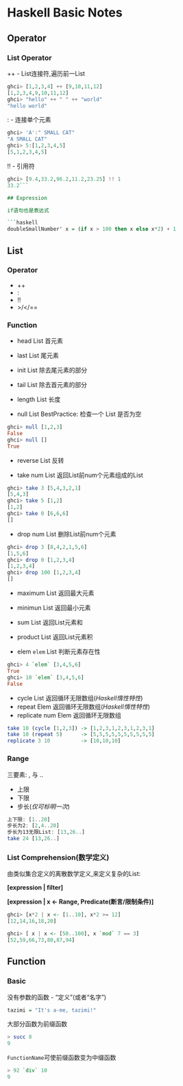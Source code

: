 # Haskell Basic Notes

## Operator

### List Operator

++ - List连接符,遍历前一List

```haskell
ghci> [1,2,3,4] ++ [9,10,11,12]
[1,2,3,4,9,10,11,12]
ghci> "hello" ++ " " ++ "world"
"hello world"
```

: - 连接单个元素

```haskell
ghci> 'A':" SMALL CAT"
"A SMALL CAT"
ghci> 5:[1,2,3,4,5]
[5,1,2,3,4,5]
```

!! - 引用符

```haskell
ghci> [9.4,33.2,96.2,11.2,23.25] !! 1
33.2```

## Expression

if语句也是表达式

```haskell
doubleSmallNumber' x = (if x > 100 then x else x*2) + 1
```

## List

### Operator

-   ++
-   :
-   !!
-   \>/</==

### Function

-   head List 首元素
-   last List 尾元素
-   init List 除去尾元素的部分 
-   tail List 除去首元素的部分

-   length List 长度
-   null List BestPractice: 检查一个 List 是否为空

```haskell
ghci> null [1,2,3]
False
ghci> null []
True
```

-   reverse List 反转

-   take num List 返回List前num个元素组成的List

```haskell
ghci> take 3 [5,4,3,2,1]
[5,4,3]
ghci> take 5 [1,2]
[1,2]
ghci> take 0 [6,6,6]
[]
```

-   drop num List 删除List前num个元素

```haskell
ghci> drop 3 [8,4,2,1,5,6]
[1,5,6]
ghci> drop 0 [1,2,3,4]
[1,2,3,4]
ghci> drop 100 [1,2,3,4]
[]
```

-   maximum List 返回最大元素
-   minimun List 返回最小元素

-   sum List 返回List元素和
-   product List 返回List元素积

-   elem ``elem`` List 判断元素存在性

```haskell
ghci> 4 `elem` [3,4,5,6]
True
ghci> 10 `elem` [3,4,5,6]
False
```

-   cycle List  返回循环无限数组(*Haskell惰性特性*)
-   repeat Elem 返回循环无限数组(*Haskell惰性特性*)
-   replicate num Elem 返回循环无限数组

```haskell
take 10 (cycle [1,2,3]) -> [1,2,3,1,2,3,1,2,3,1]
take 10 (repeat 5)      -> [5,5,5,5,5,5,5,5,5,5]
replicate 3 10          -> [10,10,10]
```

### Range

三要素: , 与 ..

-   上限
-   下限
-   步长(*仅可标明一次*)

```haskell
上下限: [1..20]
步长为2: [2,4..20]
步长为13无限List: [13,26..]
take 24 [13,26..]

```

### List Comprehension(数学定义)

由类似集合定义的离散数学定义,来定义复杂的List:

**[expression | filter]**

**[expression | x <\- Range, Predicate(断言/限制条件)]**

```haskell
ghci> [x*2 | x <- [1..10], x*2 >= 12]
[12,14,16,18,20]
```

```haskell
ghci> [ x | x <- [50..100], x `mod` 7 == 3]
[52,59,66,73,80,87,94]
```

## Function

### Basic

没有参数的函数 - “定义”(或者“名字”)

```haskell
tazimi = "It's a-me, tazimi!"
```

大部分函数为前缀函数

```haskell
> succ 8
9
```

``FunctionName``可使前缀函数变为中缀函数

```haskell
> 92 `div` 10 
9
```
